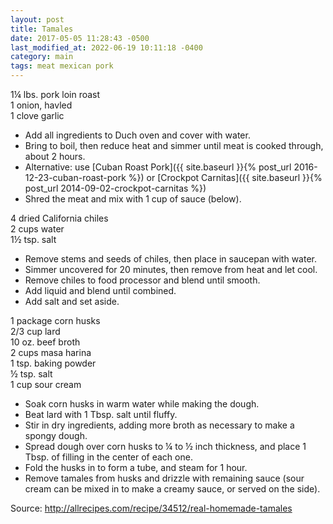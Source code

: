 ```yaml
---
layout: post
title: Tamales
date: 2017-05-05 11:28:43 -0500
last_modified_at: 2022-06-19 10:11:18 -0400
category: main
tags: meat mexican pork
---
```

1¼ lbs. pork loin roast  
1 onion, havled  
1 clove garlic  
 * Add all ingredients to Duch oven and cover with water.
 * Bring to boil, then reduce heat and simmer until meat is cooked through, about 2 hours.
 * Alternative: use [Cuban Roast Pork]({{ site.baseurl }}{% post_url 2016-12-23-cuban-roast-pork %}) or [Crockpot Carnitas]({{ site.baseurl }}{% post_url 2014-09-02-crockpot-carnitas %})
 * Shred the meat and mix with 1 cup of sauce (below).

4 dried California chiles  
2 cups water  
1½ tsp. salt  
 * Remove stems and seeds of chiles, then place in saucepan with water.
 * Simmer uncovered for 20 minutes, then remove from heat and let cool.
 * Remove chiles to food processor and blend until smooth.
 * Add liquid and blend until combined.
 * Add salt and set aside.

1 package corn husks  
2/3 cup lard  
10 oz. beef broth  
2 cups masa harina  
1 tsp. baking powder  
½ tsp. salt  
1 cup sour cream  
 * Soak corn husks in warm water while making the dough.
 * Beat lard with 1 Tbsp. salt until fluffy.
 * Stir in dry ingredients, adding more broth as necessary to make a spongy dough.
 * Spread dough over corn husks to ¼ to ½ inch thickness, and place 1 Tbsp. of filling in the center of each one.
 * Fold the husks in to form a tube, and steam for 1 hour.
 * Remove tamales from husks and drizzle with remaining sauce (sour cream can be mixed in to make a creamy sauce, or served on the side).

Source: <http://allrecipes.com/recipe/34512/real-homemade-tamales>

